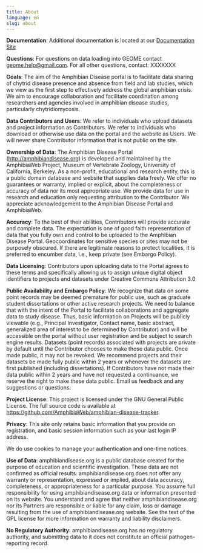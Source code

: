 ```yaml
---
title: About
language: en
slug: about
---
```


**Documentation**: Additional documentation is located at our <a href="https://amphibian-disease-tracker.readthedocs.io/en/latest/">Documentation Site</a>

**Questions**: For questions on data loading into GEOME contact geome.help@gmail.com.  For all other questions, contact: XXXXXXX

**Goals**: The aim of the Amphibian Disease portal is to facilitate data sharing of chytrid disease presence and absence from field and lab studies, which we view as the first step to effectively address the global amphibian crisis. We aim to encourage collaboration and facilitate coordination among researchers and agencies involved in amphibian disease studies, particularly chytridiomycosis.

**Data Contributors and Users**: We refer to individuals who upload datasets and project information as Contributors. We refer to individuals who download or otherwise use data on the portal and the website as Users. We will never share Contributor information that is not public on the site.

**Ownership of Data**: The Amphibian Disease Portal (http://amphibiandisease.org) is developed and maintained by the AmphibiaWeb Project, Museum of Vertebrate Zoology, University of California, Berkeley. As a non-profit, educational and research entity, this is a public domain database and website that supplies data freely. We offer no guarantees or warranty, implied or explicit, about the completeness or accuracy of data nor its most appropriate use. We provide data for use in research and education only requesting attribution to the Contributor. We appreciate acknowledgement to the Amphibian Disease Portal and AmphibiaWeb.

**Accuracy**: To the best of their abilities, Contributors will provide accurate and complete data. The expectation is one of good faith representation of data that you fully own and control to be uploaded to the Amphibian Disease Portal. Geocoordinates for sensitive species or sites may not be purposely obscured. If there are legitimate reasons to protect localities, it is preferred to encumber data, i.e., keep private (see Embargo Policy).

**Data Licensing**: Contributors upon uploading data to the Portal agrees to these terms and specifically allowing us to assign unique digital object identifiers to projects and datasets under Creative Commons Attribution 3.0

**Public Availability and Embargo Policy**: We recognize that data on some point records may be deemed premature for public use, such as graduate student dissertations or other active research projects. We need to balance that with the intent of the Portal to facilitate collaborations and aggregate data to study disease. Thus, basic information on Projects will be publicly viewable (e.g., Principal Investigator, Contact name, basic abstract, generalized area of interest to be determined by Contributor) and will be accessible on the portal without user registration and be subject to search engine results. Datasets (point records) associated with projects are private by default until the Contributor chooses to make those data public. Once made public, it may not be revoked. We recommend projects and their datasets be made fully public within 2 years or whenever the datasets are first published (including dissertations). If Contributors have not made their data public within 2 years and have not requested a continuance, we reserve the right to make these data public.
Email us feedback and any suggestions or questions.

**Project License**: This project is licensed under the GNU General Public License. The full source code is available at https://github.com/AmphibiaWeb/amphibian-disease-tracker.

**Privacy**: This site only retains basic information that you provide on registration, and basic session information such as your last login IP address.

We do use cookies to manage your authentication and one-time notices.

**Use of Data**: amphibiandisease.org is a public database created for the purpose of education and scientific investigation. These data are not confirmed as official results. amphibiandisease.org does not offer any warranty or representation, expressed or implied, about data accuracy, completeness, or appropriateness for a particular purpose. You assume full responsibility for using amphibiandisease.org data or information presented on its website. You understand and agree that neither amphibiandisease.org nor its Partners are responsible or liable for any claim, loss or damage resulting from the use of amphibiandisease.org website. See the text of the GPL license for more information on warranty and liability disclaimers.

**No Regulatory Authority**: amphibiandisease.org has no regulatory authority, and submitting data to it does not constitute an official pathogen-reporting record.
